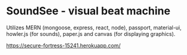# SoundSee - visual beat machine

Utilizes MERN (mongoose, express, react, node), passport, material-ui, howler.js (for sounds), paper.js and canvas (for displaying graphics). 

https://secure-fortress-15241.herokuapp.com/
